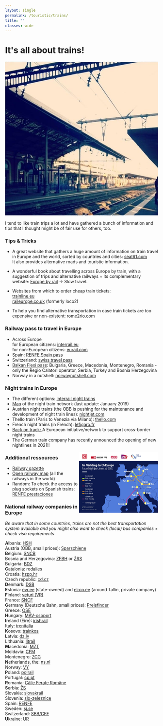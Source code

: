 ```yaml
---
layout: single
permalink: /touristic/trains/
title: ""
classes: wide
---
```


# It's all about trains!

<img src="/assets/images/trains.jpg" alt="Train"> 

I tend to like train trips a lot and have gathered a bunch of information and tips that I thought might be of fair use for others, too. <br>

### Tips & Tricks

- A great website that gathers a huge amount of information on train travel in Europe and the world, sorted by countries and cities: [seat61.com](https://www.seat61.com/)  <br>
It also provides alternative roads and touristic information.

- A wonderful book about travelling across Europe by train, with a suggestion of trips and alternative railways + its complementary website: [Europe by rail](https://www.europebyrail.eu/about-the-book/) -> Slow travel. 

- Websites from which to order cheap train tickets: <br>
[trainline.eu](https://www.trainline.eu/) <br>
[raileurope.co.uk](https://raileurope.co.uk/) (formerly loco2)

- To help you find alternative transportation in case train tickets are too expensive or non-existent: 
[rome2rio.com](https://www.rome2rio.com/)

### Railway pass to travel in Europe
- Across Europe <br>
 for European citizens: [interrail.eu](https://www.interrail.eu/fr) <br>
 for non-European citizens: [eurail.com](https://www.eurail.com/en)
- Spain: [RENFE Spain pass](http://www.renfe.com/EN/viajeros/viajes_internacionales/spainpass/index.html) <br>
- Switzerland: [swiss travel pass](https://www.myswissalps.com/swisstravelpass) <br>
- [Balkan Flexi pass](http://www.bdz.bg/en/offers/balkan-flexipass.html): Bulgaria, Greece, Macedonia, Montenegro, Romania -only the Regio Calatori operator, Serbia, Turkey and Bosnia Herzegovina <br>
- Norway in a nutshell: [norwaynutshell.com](https://www.norwaynutshell.com/original-tour/)


### Night trains in Europe
- The different options: [interrail night trains](https://www.interrail.eu/en/plan-your-trip/trains-europe/night-trains) <br>
- [Map](https://upload.wikimedia.org/wikipedia/commons/c/cb/Map_night_trains_in_europe.png) of the night train network (last update: January 2019) <br>
- Austrian night trains (the OBB is pushing for the maintenance and development of night train lines): [nightjet.com](https://www.nightjet.com/en/) <br>
- Thello train (Paris to Venezia via Milano): [thello.com](https://www.thello.com/en/) <br>
- French night trains (in French): [lefigaro.fr](https://www.lefigaro.fr/voyages/cinq-trains-de-nuit-que-l-on-peut-encore-emprunter-depuis-paris-20190821)
- [Back on track: ](https://back-on-track.eu/) A European initiative/network to support cross-border night trains
- The German train company has recently announced the opening of new nightlines in 2021!!

<img src="/assets/images/nighttrains_DB.jpg" width="260" height="200" alt="Map with the new nighttrain lines and their operational year. They will connect Germany to Switzerland, the Netherlands, Italy, France, Spain, Austria, Belgium." align="right"> 


### Additional ressources
- [Railway gazette](https://www.railwaygazette.com/) <br>
- [Open railway map](https://www.openrailwaymap.org/) (all the railways in the world)
- Random: To check the access to plug sockets on Spanish trains: [RENFE prestaciones](http://www.renfe.com/viajeros/nuestros_trenes/md449_prestaciones.html)


### National railway companies in Europe 
*Be aware that in some countries, trains are not the best transportation system available and you might also want to check (local) bus companies + check visa requirements*

**A**lbania: [HSH](https://hsh.com.al/) <br>
Austria (OBB, small prices): [Sparschiene](https://www.oebb.at/en/tickets-kundenkarten/oesterreich-europa/sparschiene.html) <br>
**B**elgium: [SNCB](https://www.belgiantrain.be/fr) <br>
Bosnia and Herzegovina: [ZFBH](https://www.zfbh.ba/en/) or [ŽRS](https://www.zrs-rs.com/) <br>
Bulgaria: [BDZ](http://www.bdz.bg/en/) <br>
**C**atalonia: [rodalies](http://rodalies.gencat.cat/en/horaris/) <br>
Croatia: [hzpp.hr](www.hzpp.hr)  <br>
Czech republic: [cd.cz](https://www.cd.cz/en/) <br>
**D**enmark: [DSB](https://www.dsb.dk) <br>
**E**stonia: [evr.ee](http://www.evr.ee/en/home) (state-owned) and [elron.ee](https://elron.ee/en/) (around Tallin, private company) <br>
**F**inland: [veturi (VR)](https://www.vr.fi/cs/vr/en/frontpage) <br>
France: [SNCF](https://www.oui.sncf/) <br>
**G**ermany (Deutsche Bahn, small prices): [Preisfinder](https://ps.bahn.de/preissuche/preissuche/psc_start.post?dbkanal_007=L01_S01_D001_KIN0014_sparpreisfinder-content-button_LZ03#stay) <br>
Greece: [OSE](https://www.ose.gr/en/) <br>
**H**ungary: [MÁV-csoport](https://www.mavcsoport.hu/en) <br>
**I**reland (Eire): [irishrail](https://www.irishrail.ie) <br>
Italy: [trenitalia](https://www.trenitalia.com/) <br>
**K**osovo: [trainkos](http://www.trainkos.com/) <br>
**L**atvia: [dz.lv](https://www.ldz.lv)  <br>
Lithuania: [litrail](http://www.litrail.lt/en/home) <br>
**M**acedonia: [MZT](https://mzt.mk/?lang=mk) <br>
Moldavia: [CFM](http://www.railway.md/) <br>
Montenegro: [ZCG](http://www.zcg-prevoz.me/) <br>
**N**etherlands, the: [ns.nl](https://www.ns.nl/en) <br>
Norway: [VY](https://www.vy.no) <br>
**P**oland: [polrail](https://www.polrail.com) <br>
Portugal: [cp.pt](https://www.cp.pt)  <br>
**R**omania: [Căile Ferate Române](https://www.cfrcalatori.ro/en/) <br>
**S**erbia: [ŽS](http://serbianrailways.com/) <br>
Slovakia: [slovakrail](https://www.slovakrail.sk) <br>
Slovenia: [slo-zeleznice](https://www.slo-zeleznice.si/en/passenger-transport) <br>
Spain: [RENFE](https://venta.renfe.com/)  <br>
Sweden: [sj.se](https://www.sj.se)  <br>
Switzerland: [SBB/CFF](https://www.sbb.ch/fr/home.html) <br>
**U**kraine: [UR](https://www.uz.gov.ua/en/)

